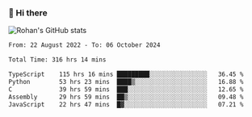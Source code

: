 ### 👋 Hi there 

<!--
**rohznmdev/rohznmdev** is a ✨ _special_ ✨ repository because its `README.md` (this file) appears on your GitHub profile.

Here are some ideas to get you started:

- 🔭 I’m currently working on ...
- 🌱 I’m currently learning Ruby and Ruby on Rails
- 👯 I’m looking to collaborate on ...
- 🤔 I’m looking for help with ...
- 💬 Ask me about ...
- 📫 How to reach me: ...
- 😄 Pronouns: ...
- ⚡ Fun fact: ...
-->
![Rohan's GitHub stats](https://github-readme-stats.vercel.app/api?username=rohznmdev&theme=dark&show_icons=true)

<!--START_SECTION:waka-->

```txt
From: 22 August 2022 - To: 06 October 2024

Total Time: 316 hrs 14 mins

TypeScript    115 hrs 16 mins █████████░░░░░░░░░░░░░░░░   36.45 %
Python        53 hrs 23 mins  ████▒░░░░░░░░░░░░░░░░░░░░   16.88 %
C             39 hrs 59 mins  ███░░░░░░░░░░░░░░░░░░░░░░   12.65 %
Assembly      29 hrs 59 mins  ██▒░░░░░░░░░░░░░░░░░░░░░░   09.48 %
JavaScript    22 hrs 47 mins  █▓░░░░░░░░░░░░░░░░░░░░░░░   07.21 %
```

<!--END_SECTION:waka-->
